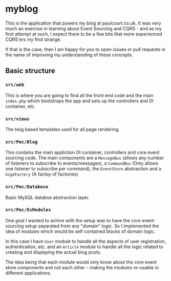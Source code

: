 # myblog
This is the application that powers my blog at paulcourt.co.uk. It was very much an exercise in learning about 
Event Sourcing and CQRS - and as my first attempt at such, I expect there to be a few bits that more experienced
CQRS'ers my find strange.

If that is the case, then I am happy for you to open issues or pull requests in the name of improving my understanding
of these concepts.

## Basic structure
### `src/web`
This is where you are going to find all the front end code and the main `index.php` which bootstraps the app
and sets up the controllers and DI container, etc.

### `src/views`
The twig based templates used for all page rendering.

### `src/Pmc/Blog`
This contains the main appliction DI container, controllers and core event sourcing code. The main components 
are a `MessageBus` (allows any number of listeners to subscribe to events/messages), a `CommandBus` (Only allows one 
listener to subscribe per command), the `EventStore` abstraction and a `GigaFactory` (A factoy of factories)

### `src/Pmc/Database`
Basic MySQL databse abstraction layer.

### `src/Pmc/EsModules`
One goal I wanted to achive with the setup was to have the core event-sourcing setup separated from any "domain" 
logic. So I implemented the idea of *modules* which would be self contained blocks of domain logic.

In this case I have `User` module to handle all the aspects of user registration, authentication, etc. and 
an `Article` module to handle all the logic related to creating and displaying the actual blog posts.

The idea being that each module would only know about the core event store components and not each other - making
the modules re-usable in different applications.

